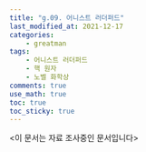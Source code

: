 ```yaml
---
title: "g.09. 어니스트 러더퍼드"
last_modified_at: 2021-12-17
categories:
    - greatman
tags:
    - 어니스트 러더퍼드
    - 핵 원자
    - 노벨 화학상
comments: true
use_math: true
toc: true
toc_sticky: true
---
```


<이 문서는 자료 조사중인 문서입니다>